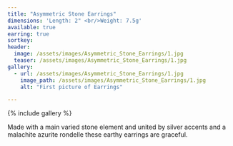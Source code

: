 ```yaml
---
title: "Asymmetric Stone Earrings"
dimensions: 'Length: 2" <br/>Weight: 7.5g'
available: true
earring: true
sortkey: 
header:
  image: /assets/images/Asymmetric_Stone_Earrings/1.jpg
  teaser: /assets/images/Asymmetric_Stone_Earrings/1.jpg
gallery:
  - url: /assets/images/Asymmetric_Stone_Earrings/1.jpg
    image_path: /assets/images/Asymmetric_Stone_Earrings/1.jpg
    alt: "First picture of Earrings"

---
```



{% include gallery %}

Made with a main varied stone element and united by silver accents and a malachite azurite rondelle these earthy earrings are graceful.